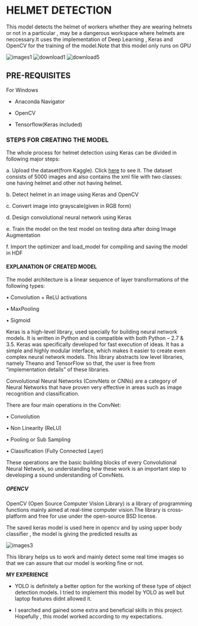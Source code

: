 # HELMET DETECTION
This model detects the helmet of workers whether they are wearing helmets or not in a particular , may be a dangerous workspace where helmets are neccessary.It uses the implementation of Deep Learning , Keras and OpenCV for the training of the  model.Note that this model only runs on GPU

![images1](https://user-images.githubusercontent.com/68318221/92746230-b1b57e80-f3a0-11ea-957c-ffd9fae0023d.png)      ![download1](https://user-images.githubusercontent.com/68318221/92746706-1e307d80-f3a1-11ea-90e0-bb139c6caf2d.png)              ![download5](https://user-images.githubusercontent.com/68318221/92747161-8f703080-f3a1-11ea-9dd1-e13588c23096.png)






## PRE-REQUISITES 

For Windows

- Anaconda Navigator

- OpenCV 

- Tensorflow(Keras included)





### STEPS FOR CREATING THE MODEL
The whole process for helmet detection using Keras can be divided in following  major steps:

a. Upload the dataset(from Kaggle). Click [here](https://www.kaggle.com/andrewmvd/hard-hat-detection "HD") to see it. The dataset consists of 5000 images and also contains the      xml file with two classes: one having helmet and other not having helmet.

b. Detect helmet in an image using Keras and OpenCV

c. Convert image into grayscale(given in RGB form) 

d. Design convolutional neural network using Keras

e. Train the model on the test model on testing data after doing Image Augmentation

f. Import the optimizer and load_model for compiling and saving the model in HDF







#### EXPLANATION OF  CREATED MODEL





The model architecture is a linear sequence of layer transformations of the following types:

• Convolution + ReLU activations

• MaxPooling

• Sigmoid

Keras is a high-level library, used specially for building neural network models. It is written in Python and is compatible with both Python – 2.7 & 3.5. Keras was specifically developed for fast execution of ideas. It has a simple and highly modular interface, which makes it easier to create even complex neural network models. This library abstracts low level libraries, namely Theano and TensorFlow so that, the user is free from “implementation details” of these libraries.



Convolutional Neural Networks (ConvNets or CNNs) are a category of Neural Networks that have proven very effective in areas such as image recognition and classification.

There are four main operations in the ConvNet:

• Convolution

• Non Linearity (ReLU)

• Pooling or Sub Sampling

• Classification (Fully Connected Layer)


These operations are the basic building blocks of every Convolutional Neural Network, so understanding how these work is an important step to developing a sound understanding of ConvNets.





##### OPENCV



OpenCV (Open Source Computer Vision Library) is a library of programming functions mainly aimed at real-time computer vision.The library is cross-platform and free for use under the open-source BSD license.


The saved keras model is used here in opencv and by using  upper body classifier , the model is giving the predicted results as


![images3](https://user-images.githubusercontent.com/68318221/92759051-f3e4bd00-f3ac-11ea-95cd-4bf889f20862.png)



This library helps us to work and mainly detect some real time images so that we can assure that our model is working fine or not.




**MY EXPERIENCE**

- YOLO is definitely a better option for the working of these type of object detection models. I tried to implement this model by YOLO as well but laptop features didnt allowed it.

- I searched and gained some extra and beneficial skills in this project. Hopefully , this model worked according to my expectations.















     

